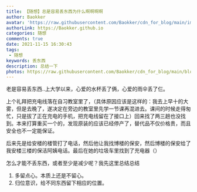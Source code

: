 ```yaml
---
title: 【随想】总是容易丢东西为什么啊啊啊啊
author: Baokker
avatar: 'https://raw.githubusercontent.com/Baokker/cdn_for_blog/main/img/custom/avatar.jpg'
authorLink: https://Baokker.github.io
categories: 随想
comments: true
date: 2021-11-15 16:30:43
tags:
 - 随想
keywords: 丢东西
description: 总结一下
photos: https://raw.githubusercontent.com/Baokker/cdn_for_blog/main/blog_imgs/defaultImages.jpg
---
```


老是容易丢东西..上大学以来，心爱的水杯丢了俩，心爱的雨伞丢了仨。

上个礼拜把充电线落在自习教室里了，（具体原因应该是这样的：我去上早十的大雾，但是去晚了，遂决定在旁边的教室里先学一节课再混进去。课间的时候走得匆忙，只是拔了正在充电的手机，把充电线留在了接口上）回来找了两三趟也没找到。本来打算重买一个的，发现原装的应该已经停产了，替代品不仅价格贵，而且安全也不一定能保证。

后来先是给安楼的楼管打了电话，然后他让我找博楼的保安，然后博楼的保安给了我安楼三楼的保洁阿姨电话。最后在她的垃圾车里找到了充电器（）

怎么才能不丢东西，或者至少是减少呢？我先这里总结总结

1. 多留点心。本质上还是不留心。
2. 归位意识，给不同东西留下相应的位置。

